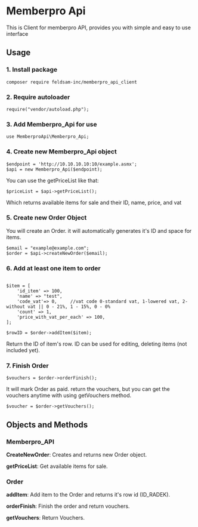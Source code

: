 # Memberpro Api
This is Client for memberpro API, provides you with simple and easy to use interface

## Usage

### 1. Install package
```
composer require feldsam-inc/memberpro_api_client
```
### 2. Require autoloader

```
require("vendor/autoload.php");
```

### 3. Add Memberpro_Api for use
```
use MemberproApi\Memberpro_Api;
```

### 4. Create new Memberpro_Api object
```
$endpoint = 'http://10.10.10.10:10/example.asmx';
$api = new Memberpro_Api($endpoint);
```

You can use the getPriceList like that:
```
$priceList = $api->getPriceList();
```

Which returns available items for sale and their ID, name, price, and vat

### 5. Create new Order Object
You will create an Order. it will automatically generates it's ID and space for items.

```
$email = "example@example.com";
$order = $api->createNewOrder($email);
```

### 6. Add at least one item to order
```

$item = [
    'id_item' => 100,
    'name' => "test",
    'code_vat'=> 0,     //vat code 0-standard vat, 1-lowered vat, 2-without vat || 0 - 21%, 1 - 15%, 0 - 0%
    'count' => 1,
    'price_with_vat_per_each' => 100,
];

$rowID = $order->addItem($item);
```

Return the ID of item's row. ID can be used for editing, deleting items (not included yet).

### 7. Finish Order
```
$vouchers = $order->orderFinish();
```

It will mark Order as paid. return the vouchers, but you can get the vouchers anytime with using getVouchers method.
```
$voucher = $order->getVouchers();
```

## Objects and Methods

### Memberpro_API

**CreateNewOrder**: Creates and returns new Order object.

**getPriceList**: Get available items for sale.

### Order

**addItem**: Add item to the Order and returns it's row id (ID_RADEK).

**orderFinish**: Finish the order and return vouchers.

**getVouchers**: Return Vouchers.

